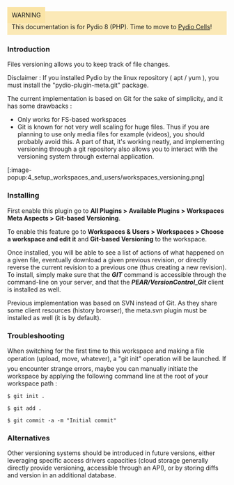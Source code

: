 <div style="background-color: #fbe9b7;font-size: 14px;">
<span style="background-color: #fae4a6;padding: 10px;">WARNING</span>
<span style="padding: 10px;display: inline-block;">This documentation is for Pydio 8 (PHP). Time to move to <a href="https://pydio.com/en/docs/administration-guides">Pydio Cells</a>!</span>
</div>

### Introduction
Files versioning allows you to keep track of file changes.

Disclaimer : If you installed Pydio by the linux repository ( apt / yum ), you must install the "pydio-plugin-meta.git" package.

The current implementation is based on Git for the sake of simplicity, and it has some drawbacks :

+ Only works for FS-based workspaces
+ Git is known for not very well scaling for huge files. Thus if you are planning to use only media files for example (videos), you should probably avoid this.
A part of that, it's working neatly, and implementing versioning through a git repository also allows you to interact with the versioning system through external application.

[:image-popup:4_setup_workspaces_and_users/workspaces_versioning.png]

### Installing
First enable this plugin go to **All Plugins > Available Plugins > Workspaces Meta Aspects > Git-based Versioning**.

To enable this feature go to **Workspaces & Users > Workspaces > Choose a workspace and edit it** and **Git-based Versioning** to the workspace.

Once installed, you will be able to see a list of actions of what happened on a given file, eventually download a given previous revision, or directly reverse the current revision to a previous one (thus creating a new revision). To install, simply make sure that the **_GIT_** command is accessible through the command-line on your server, and that the **_PEAR/VersionControl_Git_** client is installed as well.

Previous implementation was based on SVN instead of Git. As they share some client resources (history browser), the meta.svn plugin must be installed as well (it is by default).

### Troubleshooting
When switching for the first time to this workspace and making a file operation (upload, move, whatever), a "git init" operation will be launched. If you encounter strange errors, maybe you can manually initiate the workspace by applying the following command line at the root of your workspace path :

`$ git init .`

`$ git add .`

`$ git commit -a -m "Initial commit"`

### Alternatives
Other versioning systems should be introduced in future versions, either leveraging specific access drivers capacities (cloud storage generally directly provide versioning, accessible through an API), or by storing diffs and version in an additional database.
